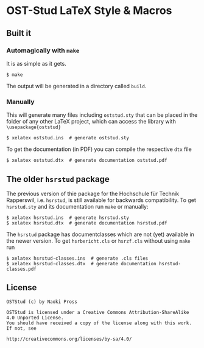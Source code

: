# OST-Stud LaTeX Style & Macros

## Built it

### Automagically with `make`

It is as simple as it gets.
```
$ make
```
The output will be generated in a directory called `build`.

### Manually

This will generate many files including `oststud.sty` that can be placed in the
folder of any other LaTeX project, which can access the library with
`\usepackage{oststud}`
```
$ xelatex oststud.ins  # generate oststud.sty
```

To get the documentation (in PDF) you can compile the respective `dtx` file
```
$ xelatex oststud.dtx  # generate documentation oststud.pdf
``` 

## The older `hsrstud` package

The previous version of thie package for the Hochschule für Technik Rapperswil,
i.e. `hsrstud`, is still available for backwards compatibility. To get
`hsrstud.sty` and its documentation run `make` or manually:
```
$ xelatex hsrstud.ins  # generate hsrstud.sty
$ xelatex hsrstud.dtx  # generate documentation hsrstud.pdf
```

The `hsrstud` package has documentclasses which are not (yet) available in the
newer version. To get `hsrbericht.cls` or `hsrzf.cls` without using `make` run
```
$ xelatex hsrstud-classes.ins  # generate .cls files
$ xelatex hsrstud-classes.dtx  # generate documentation hsrstud-classes.pdf
```


## License
```
OSTStud (c) by Naoki Pross

OSTStud is licensed under a Creative Commons Attribution-ShareAlike 4.0 Unported License.
You should have received a copy of the license along with this work. If not, see

http://creativecommons.org/licenses/by-sa/4.0/
```

